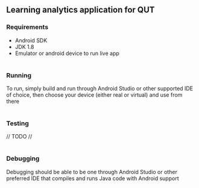 ## Learning analytics application for QUT

### Requirements

* Android SDK
* JDK 1.8
* Emulator or android device to run live app<br><br>

### Running

To run, simply build and run through Android Studio or other supported IDE of choice, then choose your device (either real or virtual) and use from there<br><br>

### Testing

// TODO //<br><br>


### Debugging

Debugging should be able to be one through Android Studio or other preferred IDE that compiles and runs Java code with Android support<br><br>
